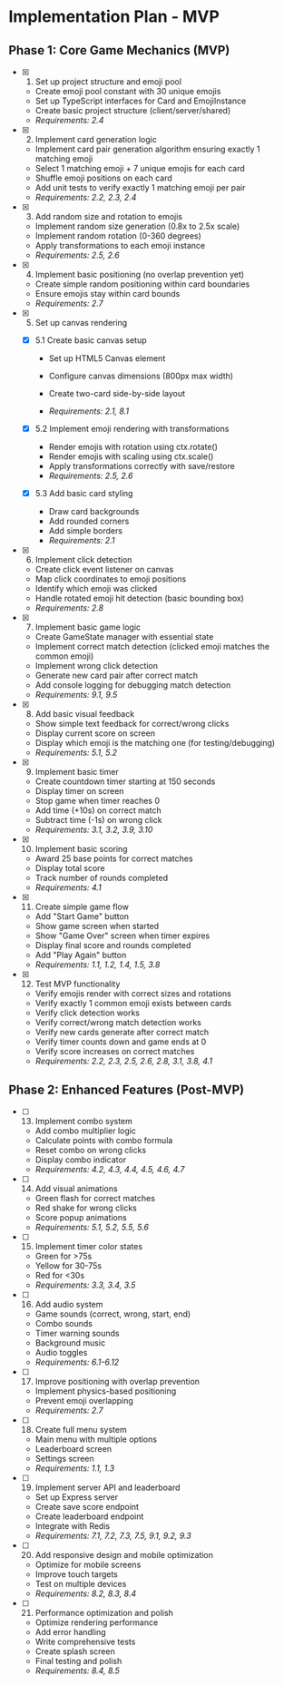 # Implementation Plan - MVP

## Phase 1: Core Game Mechanics (MVP)

- [x] 1. Set up project structure and emoji pool

  - Create emoji pool constant with 30 unique emojis
  - Set up TypeScript interfaces for Card and EmojiInstance
  - Create basic project structure (client/server/shared)
  - _Requirements: 2.4_

- [x] 2. Implement card generation logic

  - Implement card pair generation algorithm ensuring exactly 1 matching emoji
  - Select 1 matching emoji + 7 unique emojis for each card
  - Shuffle emoji positions on each card
  - Add unit tests to verify exactly 1 matching emoji per pair
  - _Requirements: 2.2, 2.3, 2.4_

- [x] 3. Add random size and rotation to emojis

  - Implement random size generation (0.8x to 2.5x scale)
  - Implement random rotation (0-360 degrees)
  - Apply transformations to each emoji instance
  - _Requirements: 2.5, 2.6_

- [x] 4. Implement basic positioning (no overlap prevention yet)

  - Create simple random positioning within card boundaries
  - Ensure emojis stay within card bounds
  - _Requirements: 2.7_

- [x] 5. Set up canvas rendering

  - [x] 5.1 Create basic canvas setup

    - Set up HTML5 Canvas element

    - Configure canvas dimensions (800px max width)
    - Create two-card side-by-side layout
    - _Requirements: 2.1, 8.1_

  - [x] 5.2 Implement emoji rendering with transformations

    - Render emojis with rotation using ctx.rotate()
    - Render emojis with scaling using ctx.scale()
    - Apply transformations correctly with save/restore
    - _Requirements: 2.5, 2.6_

  - [x] 5.3 Add basic card styling

    - Draw card backgrounds
    - Add rounded corners
    - Add simple borders
    - _Requirements: 2.1_

- [x] 6. Implement click detection

  - Create click event listener on canvas
  - Map click coordinates to emoji positions
  - Identify which emoji was clicked
  - Handle rotated emoji hit detection (basic bounding box)
  - _Requirements: 2.8_

- [x] 7. Implement basic game logic

  - Create GameState manager with essential state
  - Implement correct match detection (clicked emoji matches the common emoji)
  - Implement wrong click detection
  - Generate new card pair after correct match
  - Add console logging for debugging match detection
  - _Requirements: 9.1, 9.5_

- [x] 8. Add basic visual feedback

  - Show simple text feedback for correct/wrong clicks
  - Display current score on screen
  - Display which emoji is the matching one (for testing/debugging)
  - _Requirements: 5.1, 5.2_

- [x] 9. Implement basic timer

  - Create countdown timer starting at 150 seconds
  - Display timer on screen
  - Stop game when timer reaches 0
  - Add time (+10s) on correct match
  - Subtract time (-1s) on wrong click
  - _Requirements: 3.1, 3.2, 3.9, 3.10_

- [x] 10. Implement basic scoring

  - Award 25 base points for correct matches
  - Display total score
  - Track number of rounds completed
  - _Requirements: 4.1_

- [x] 11. Create simple game flow

  - Add "Start Game" button
  - Show game screen when started
  - Show "Game Over" screen when timer expires
  - Display final score and rounds completed
  - Add "Play Again" button
  - _Requirements: 1.1, 1.2, 1.4, 1.5, 3.8_

- [x] 12. Test MVP functionality

  - Verify emojis render with correct sizes and rotations
  - Verify exactly 1 common emoji exists between cards
  - Verify click detection works
  - Verify correct/wrong match detection works
  - Verify new cards generate after correct match
  - Verify timer counts down and game ends at 0
  - Verify score increases on correct matches
  - _Requirements: 2.2, 2.3, 2.5, 2.6, 2.8, 3.1, 3.8, 4.1_

## Phase 2: Enhanced Features (Post-MVP)


- [ ] 13. Implement combo system

  - Add combo multiplier logic
  - Calculate points with combo formula
  - Reset combo on wrong clicks
  - Display combo indicator
  - _Requirements: 4.2, 4.3, 4.4, 4.5, 4.6, 4.7_

- [ ] 14. Add visual animations

  - Green flash for correct matches
  - Red shake for wrong clicks
  - Score popup animations
  - _Requirements: 5.1, 5.2, 5.5, 5.6_

- [ ] 15. Implement timer color states

  - Green for >75s
  - Yellow for 30-75s
  - Red for <30s
  - _Requirements: 3.3, 3.4, 3.5_

- [ ] 16. Add audio system

  - Game sounds (correct, wrong, start, end)
  - Combo sounds
  - Timer warning sounds
  - Background music
  - Audio toggles
  - _Requirements: 6.1-6.12_

- [ ] 17. Improve positioning with overlap prevention

  - Implement physics-based positioning
  - Prevent emoji overlapping
  - _Requirements: 2.7_

- [ ] 18. Create full menu system

  - Main menu with multiple options
  - Leaderboard screen
  - Settings screen
  - _Requirements: 1.1, 1.3_

- [ ] 19. Implement server API and leaderboard

  - Set up Express server
  - Create save score endpoint
  - Create leaderboard endpoint
  - Integrate with Redis
  - _Requirements: 7.1, 7.2, 7.3, 7.5, 9.1, 9.2, 9.3_

- [ ] 20. Add responsive design and mobile optimization

  - Optimize for mobile screens
  - Improve touch targets
  - Test on multiple devices
  - _Requirements: 8.2, 8.3, 8.4_

- [ ] 21. Performance optimization and polish
  - Optimize rendering performance
  - Add error handling
  - Write comprehensive tests
  - Create splash screen
  - Final testing and polish
  - _Requirements: 8.4, 8.5_
